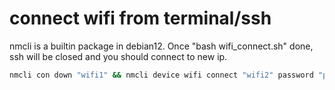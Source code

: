 # connect wifi from terminal/ssh
nmcli is a builtin package in debian12. Once "bash wifi_connect.sh" done, ssh will be closed and you should connect to new ip.
```bash
nmcli con down "wifi1" && nmcli device wifi connect "wifi2" password "password2" #disconnect previous wifi and connect a new one
```
